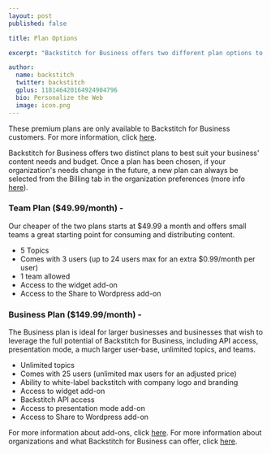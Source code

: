 ```yaml
---
layout: post
published: false

title: Plan Options 

excerpt: "Backstitch for Business offers two different plan options to best suit your business's content needs and budget."

author:
  name: backstitch
  twitter: backstitch
  gplus: 118146420164924904796 
  bio: Personalize the Web
  image: icon.png
---
```


These premium plans are only available to Backstitch for Business customers. For more information, click [here](http://backstit.ch/business).

Backstitch for Business offers two distinct plans to best suit your business' content needs and budget. Once a plan has been chosen, if your organization's needs change in the future, a new plan can always be selected from the Billing tab in the organization preferences (more info [here]()).

### Team Plan ($49.99/month) - 

Our cheaper of the two plans starts at $49.99 a month and offers small teams a great starting point for consuming and distributing content. 

- 5 Topics
- Comes with 3 users (up to 24 users max for an extra $0.99/month per user)
- 1 team allowed
- Access to the widget add-on
- Access to the Share to Wordpress add-on

### Business Plan ($149.99/month) -

The Business plan is ideal for larger businesses and businesses that wish to leverage the full potential of Backstitch for Business, including API access, presentation mode, a much larger user-base, unlimited topics, and teams. 

- Unlimited topics
- Comes with 25 users (unlimited max users for an adjusted price)
- Ability to white-label backstitch with company logo and branding
- Access to widget add-on
- Backstitch API access
- Access to presentation mode add-on
- Access to Share to Wordpress add-on


For more information about add-ons, click [here](). For more information about organizations and what Backstitch for Business can offer, click [here]().